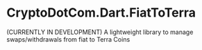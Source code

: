 # CryptoDotCom.Dart.FiatToTerra
(CURRENTLY IN DEVELOPMENT) A lightweight library to manage swaps/withdrawals from fiat to Terra Coins

